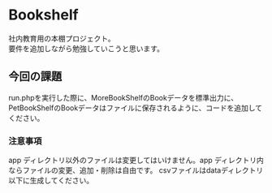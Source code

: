 # Bookshelf
社内教育用の本棚プロジェクト。  
要件を追加しながら勉強していこうと思います。

## 今回の課題
run.phpを実行した際に、MoreBookShelfのBookデータを標準出力に、PetBookShelfのBookデータはファイルに保存されるように、コードを追加してください。

### 注意事項
app ディレクトリ以外のファイルは変更してはいけません。app ディレクトリ内ならファイルの変更、追加・削除は自由です。
csvファイルはdataディレクトリ以下に生成してください。